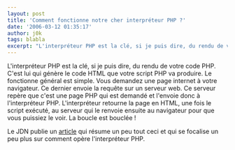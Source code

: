 ```yaml
---
layout: post
title: 'Comment fonctionne notre cher interpréteur PHP ?'
date: '2006-03-12 01:35:17'
author: j0k
tags: blabla
excerpt: "L'interpréteur PHP est la clé, si je puis dire, du rendu de votre code PHP. C'est lui qui génère le code HTML que votre script PHP va produire.     \nLe fonctionne général est simple. Vous demandez une page internet à votre navigateur. Ce dernier envoie la requête sur un serveur web. Ce serveur repère que c'est une page PHP qui est demandé et l'envoie donc à      …"
---
```


L'interpréteur PHP est la clé, si je puis dire, du rendu de votre code PHP. C'est lui qui génère le code HTML que votre script PHP va produire.
Le fonctionne général est simple. Vous demandez une page internet à votre navigateur. Ce dernier envoie la requête sur un serveur web. Ce serveur repère que c'est une page PHP qui est demandé et l'envoie donc à l'interpréteur PHP. L'interpréteur retourne la page en HTML, une fois le script exécuté, au serveur qui le renvoie ensuite au navigateur pour que vous puissiez le voir. La boucle est bouclée !

Le JDN publie un [article](http://developpeur.journaldunet.com/tutoriel/php/060309-php-fonctionnement-interpreteur-php.shtml) qui résume un peu tout ceci et qui se focalise un peu plus sur comment opère l'interpréteur PHP.
